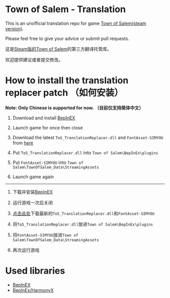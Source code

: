 # Town of Salem - Translation
This is an unofficial translation repo for game [Town of Salem(steam version)](https://store.steampowered.com/app/334230/Town_of_Salem/).

Please feel free to give your advice or submit pull requests.

这是[Steam版的Town of Salem](https://store.steampowered.com/app/334230/Town_of_Salem/)的第三方翻译托管库。

欢迎提供建议或者提交修改。

# How to install the translation replacer patch （如何安装）
**Note: Only Chinese is supported for now. （目前仅支持简体中文）**

1. Download and install [BepInEX](https://github.com/BepInEx/BepInEx/releases)

2. Launch game for once then close

3. Download the latest `ToS_TranslationReplacer.dll` and `FontAsset-SIMYOU` from [here](https://github.com/ShingekiNoRex/TownOfSalem-Translation/releases)

4. Put `ToS_TranslationReplacer.dll` into `Town of Salem\BepInEx\plugins`

5. Put `FontAsset-SIMYOU` into `Town of Salem\TownOfSalem_Data\StreamingAssets`

6. Launch game again

---------------------------------------------------------------------------------

1. 下载并安装[BepInEX](https://github.com/BepInEx/BepInEx/releases)

2. 运行游戏一次后关闭

3. [点击此处](https://github.com/ShingekiNoRex/TownOfSalem-Translation/releases)下载最新的`ToS_TranslationReplacer.dll`和`FontAsset-SIMYOU`

4. 将`ToS_TranslationReplacer.dll`放进`Town of Salem\BepInEx\plugins`

5. 将`FontAsset-SIMYOU`放进`Town of Salem\TownOfSalem_Data\StreamingAssets`

6. 再次运行游戏

# Used libraries

- [BepInEX](https://github.com/BepInEx/BepInEx/)
- [BepInEx/HarmonyX](https://github.com/BepInEx/HarmonyX)
